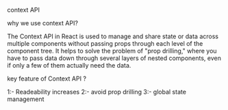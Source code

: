 context API

why we use context API?

The Context API in React is used to manage and share state or data across multiple components without passing props through each level of the component tree. It helps to solve the problem of "prop drilling," where you have to pass data down through several layers of nested components, even if only a few of them actually need the data.

key feature of Context API ?

1:- Readeability increases
2:- avoid prop drilling
3:- global state management
